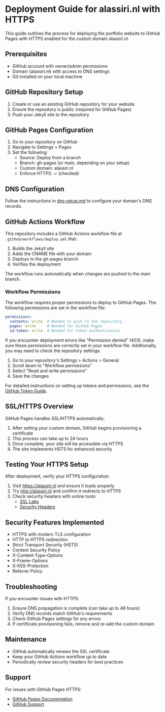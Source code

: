 # Deployment Guide for alassiri.nl with HTTPS

This guide outlines the process for deploying the portfolio website to GitHub Pages with HTTPS enabled for the custom domain alassiri.nl.

## Prerequisites

- GitHub account with owner/admin permissions
- Domain (alassiri.nl) with access to DNS settings
- Git installed on your local machine

## GitHub Repository Setup

1. Create or use an existing GitHub repository for your website
2. Ensure the repository is public (required for GitHub Pages)
3. Push your Jekyll site to the repository

## GitHub Pages Configuration

1. Go to your repository on GitHub
2. Navigate to Settings > Pages
3. Set the following:
   - Source: Deploy from a branch
   - Branch: gh-pages (or main, depending on your setup)
   - Custom domain: alassiri.nl
   - Enforce HTTPS: ✓ (checked)

## DNS Configuration

Follow the instructions in [dns-setup.md](dns-setup.md) to configure your domain's DNS records.

## GitHub Actions Workflow

This repository includes a GitHub Actions workflow file at `.github/workflows/deploy.yml` that:

1. Builds the Jekyll site
2. Adds the CNAME file with your domain
3. Deploys to the gh-pages branch
4. Verifies the deployment

The workflow runs automatically when changes are pushed to the main branch.

### Workflow Permissions

The workflow requires proper permissions to deploy to GitHub Pages. The following permissions are set in the workflow file:

```yaml
permissions:
  contents: write  # Needed to push to the repository
  pages: write     # Needed for GitHub Pages
  id-token: write  # Needed for token authentication
```

If you encounter deployment errors like "Permission denied" (403), make sure these permissions are correctly set in your workflow file. Additionally, you may need to check the repository settings:

1. Go to your repository's Settings > Actions > General
2. Scroll down to "Workflow permissions"
3. Select "Read and write permissions"
4. Save the changes

For detailed instructions on setting up tokens and permissions, see the [GitHub Token Guide](github-token-guide.md).

## SSL/HTTPS Overview

GitHub Pages handles SSL/HTTPS automatically:

1. After setting your custom domain, GitHub begins provisioning a certificate
2. This process can take up to 24 hours
3. Once complete, your site will be accessible via HTTPS
4. The site implements HSTS for enhanced security

## Testing Your HTTPS Setup

After deployment, verify your HTTPS configuration:

1. Visit https://alassiri.nl and ensure it loads properly
2. Try http://alassiri.nl and confirm it redirects to HTTPS
3. Check security headers with online tools:
   - [SSL Labs](https://www.ssllabs.com/ssltest/)
   - [Security Headers](https://securityheaders.com/)

## Security Features Implemented

- HTTPS with modern TLS configuration
- HTTP to HTTPS redirection
- Strict Transport Security (HSTS)
- Content Security Policy
- X-Content-Type-Options
- X-Frame-Options
- X-XSS-Protection
- Referrer Policy

## Troubleshooting

If you encounter issues with HTTPS:

1. Ensure DNS propagation is complete (can take up to 48 hours)
2. Verify DNS records match GitHub's requirements
3. Check GitHub Pages settings for any errors
4. If certificate provisioning fails, remove and re-add the custom domain

## Maintenance

- GitHub automatically renews the SSL certificate
- Keep your GitHub Actions workflow up to date
- Periodically review security headers for best practices

## Support

For issues with GitHub Pages HTTPS:
- [GitHub Pages Documentation](https://docs.github.com/en/pages)
- [GitHub Support](https://support.github.com)